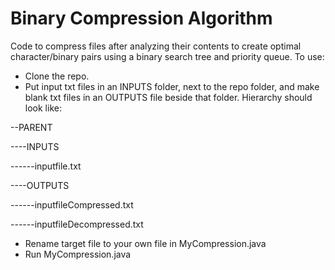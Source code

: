 # Binary Compression Algorithm

Code to compress files after analyzing their contents to create optimal character/binary pairs using a binary search tree and priority queue.
To use:
- Clone the repo.
- Put input txt files in an INPUTS folder, next to the repo folder, and make blank txt files in an OUTPUTS file beside that folder. Hierarchy should look like:

--PARENT

----INPUTS

------inputfile.txt

----OUTPUTS

------inputfileCompressed.txt

------inputfileDecompressed.txt

- Rename target file to your own file in MyCompression.java
- Run MyCompression.java
